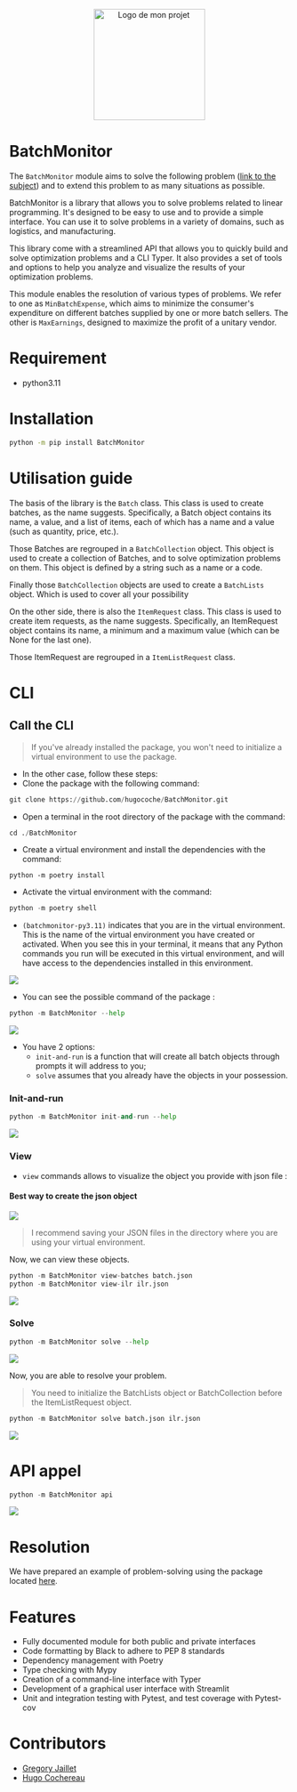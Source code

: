 <p align="center">
  <img src="presentation\Batch_Monitor.png" alt="Logo de mon projet" width="200" height="200">
</p>

# BatchMonitor

The `BatchMonitor` module aims to solve the following problem ([link to the subject](resolution/Sujet.md)) and to extend this problem to as many situations as possible.

BatchMonitor is a library that allows you to solve problems related to linear programming. It's designed to be easy to use and to provide a simple interface. You can use it to solve problems in a variety of domains, such as logistics, and manufacturing.

This library come with a streamlined API that allows you to quickly build and solve optimization problems and a CLI Typer. It also provides a set of tools and options to help you analyze and visualize the results of your optimization problems.

This module enables the resolution of various types of problems. We refer to one as `MinBatchExpense`, which aims to minimize the consumer's expenditure on different batches supplied by one or more batch sellers. The other is `MaxEarnings`, designed to maximize the profit of a unitary vendor.

# Requirement

- python3.11

# Installation

```bash
python -m pip install BatchMonitor
```
# Utilisation guide

The basis of the library is the `Batch` class. This class is used to create batches, as the name suggests. Specifically, a Batch object contains its name, a value, and a list of items, each of which has a name and a value (such as quantity, price, etc.).

Those Batches are regrouped in a `BatchCollection` object. This object is used to create a collection of Batches, and to solve optimization problems on them. This object is defined by a string such as a name or a code.

Finally those `BatchCollection` objects are used to create a `BatchLists` object. Which is used to cover all your possibility

On the other side, there is also the `ItemRequest` class. This class is used to create item requests, as the name suggests. Specifically, an ItemRequest object contains its name, a minimum and a maximum value (which can be None for the last one).

Those ItemRequest are regrouped in a `ItemListRequest` class.


# CLI

## Call the CLI

> If you've already installed the package, you won't need to initialize a virtual environment to use the package.
- In the other case, follow these steps:
- Clone the package with the following command:
```python
git clone https://github.com/hugocoche/BatchMonitor.git
```
- Open a terminal in the root directory of the package with the command:
```python
cd ./BatchMonitor
```
- Create a virtual environment and install the dependencies with the command:
```
python -m poetry install
```
- Activate the virtual environment with the command:
```python
python -m poetry shell
```

- `(batchmonitor-py3.11)` indicates that you are in the virtual environment. This is the name of the virtual environment you have created or activated. When you see this in your terminal, it means that any Python commands you run will be executed in this virtual environment, and will have access to the dependencies installed in this environment.

![](presentation/init_help.gif)



- You can see the possible command of the package :
```python
python -m BatchMonitor --help
```

![](presentation/help_typer.png)

- You have 2 options:
  - `init-and-run` is a function that will create all batch objects through prompts it will address to you;
  - `solve` assumes that you already have the objects in your possession.

### Init-and-run

```python
python -m BatchMonitor init-and-run --help
```
![](presentation/init-and-run_help.png)


### View

- `view` commands allows to visualize the object you provide with json file :

#### Best way to create the json object

![](presentation/create_json_files.png)

> I recommend saving your JSON files in the directory where you are using your virtual environment.

Now, we can view these objects.

```python
python -m BatchMonitor view-batches batch.json
python -m BatchMonitor view-ilr ilr.json
```

![](presentation/view_ex.gif)

### Solve

```python
python -m BatchMonitor solve --help
```
![](presentation/solve_help.png)


Now, you are able to resolve your problem.
> You need to initialize the BatchLists object or BatchCollection before the ItemListRequest object.

```python
python -m BatchMonitor solve batch.json ilr.json
```

![](presentation/solve_ex.gif)



# API appel

```python
python -m BatchMonitor api
```

![](presentation/api_presentation.gif)

# Resolution

We have prepared an example of problem-solving using the package located [here](resolution/resolution_with_library.ipynb).


# Features


- Fully documented module for both public and private interfaces
- Code formatting by Black to adhere to PEP 8 standards
- Dependency management with Poetry
- Type checking with Mypy
- Creation of a command-line interface with Typer
- Development of a graphical user interface with Streamlit
- Unit and integration testing with Pytest, and test coverage with Pytest-cov

# Contributors

- [Gregory Jaillet](https://github.com/Greg-jllt)
- [Hugo Cochereau](https://github.com/hugocoche)
